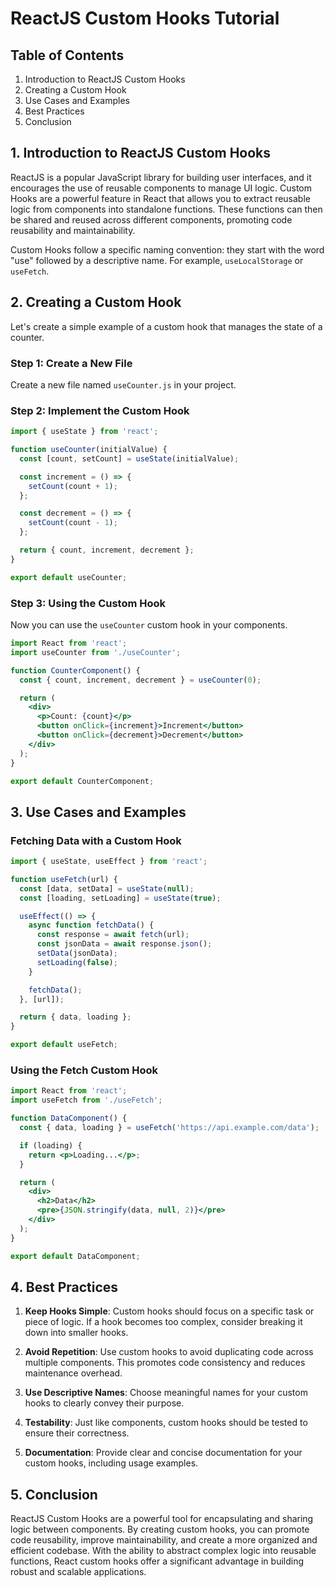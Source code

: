 # ReactJS Custom Hooks Tutorial

## Table of Contents

1. Introduction to ReactJS Custom Hooks
2. Creating a Custom Hook
3. Use Cases and Examples
4. Best Practices
5. Conclusion

## 1. Introduction to ReactJS Custom Hooks

ReactJS is a popular JavaScript library for building user interfaces, and it encourages the use of reusable components to manage UI logic. Custom Hooks are a powerful feature in React that allows you to extract reusable logic from components into standalone functions. These functions can then be shared and reused across different components, promoting code reusability and maintainability.

Custom Hooks follow a specific naming convention: they start with the word "use" followed by a descriptive name. For example, `useLocalStorage` or `useFetch`.

## 2. Creating a Custom Hook

Let's create a simple example of a custom hook that manages the state of a counter.

### Step 1: Create a New File

Create a new file named `useCounter.js` in your project.

### Step 2: Implement the Custom Hook

```jsx
import { useState } from 'react';

function useCounter(initialValue) {
  const [count, setCount] = useState(initialValue);

  const increment = () => {
    setCount(count + 1);
  };

  const decrement = () => {
    setCount(count - 1);
  };

  return { count, increment, decrement };
}

export default useCounter;
```

### Step 3: Using the Custom Hook

Now you can use the `useCounter` custom hook in your components.

```jsx
import React from 'react';
import useCounter from './useCounter';

function CounterComponent() {
  const { count, increment, decrement } = useCounter(0);

  return (
    <div>
      <p>Count: {count}</p>
      <button onClick={increment}>Increment</button>
      <button onClick={decrement}>Decrement</button>
    </div>
  );
}

export default CounterComponent;
```

## 3. Use Cases and Examples

### Fetching Data with a Custom Hook

```jsx
import { useState, useEffect } from 'react';

function useFetch(url) {
  const [data, setData] = useState(null);
  const [loading, setLoading] = useState(true);

  useEffect(() => {
    async function fetchData() {
      const response = await fetch(url);
      const jsonData = await response.json();
      setData(jsonData);
      setLoading(false);
    }

    fetchData();
  }, [url]);

  return { data, loading };
}

export default useFetch;
```

### Using the Fetch Custom Hook

```jsx
import React from 'react';
import useFetch from './useFetch';

function DataComponent() {
  const { data, loading } = useFetch('https://api.example.com/data');

  if (loading) {
    return <p>Loading...</p>;
  }

  return (
    <div>
      <h2>Data</h2>
      <pre>{JSON.stringify(data, null, 2)}</pre>
    </div>
  );
}

export default DataComponent;
```

## 4. Best Practices

1. **Keep Hooks Simple**: Custom hooks should focus on a specific task or piece of logic. If a hook becomes too complex, consider breaking it down into smaller hooks.

2. **Avoid Repetition**: Use custom hooks to avoid duplicating code across multiple components. This promotes code consistency and reduces maintenance overhead.

3. **Use Descriptive Names**: Choose meaningful names for your custom hooks to clearly convey their purpose.

4. **Testability**: Just like components, custom hooks should be tested to ensure their correctness.

5. **Documentation**: Provide clear and concise documentation for your custom hooks, including usage examples.

## 5. Conclusion

ReactJS Custom Hooks are a powerful tool for encapsulating and sharing logic between components. By creating custom hooks, you can promote code reusability, improve maintainability, and create a more organized and efficient codebase. With the ability to abstract complex logic into reusable functions, React custom hooks offer a significant advantage in building robust and scalable applications.